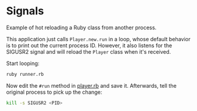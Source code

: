 # Signals

Example of hot reloading a Ruby class from another process.

This application just calls `Player.new.run` in a loop, whose default behavior is to print out the current process ID. However, it 
also listens for the SIGUSR2 signal and will reload the `Player` class when it's received.

Start looping:

```bash
ruby runner.rb
```

Now edit the `#run` method in [player.rb](player.rb) and save it. Afterwards, tell the original process to pick up the change:

```bash
kill -s SIGUSR2 <PID>
```

